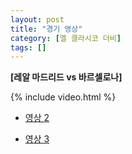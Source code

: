 ```yaml
---
layout: post
title: "경기 영상"
category: [엘 클라시코 더비]
tags: []
---
```

**[레알 마드리드 vs 바르셀로나]**

{% include video.html %}

* [영상 2](https://www.youtube.com/watch?v=AaJezBiL6OI)

* [영상 3](https://www.youtube.com/watch?v=N-LjsE4kVlQ)

 



